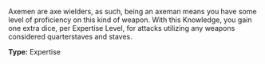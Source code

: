 Axemen are axe wielders, as such, being an axeman means you have some level of proficiency on this kind of weapon. With this Knowledge, you gain one extra dice, per Expertise Level, for attacks utilizing any weapons considered quarterstaves and staves.

__Type:__ Expertise
